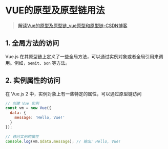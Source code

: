 # VUE的原型及原型链用法
>[解读Vue的原型及原型链_vue原型和原型链-CSDN博客](https://blog.csdn.net/hhbbeijing/article/details/135603912?ops_request_misc=%257B%2522request%255Fid%2522%253A%252232f7e8b017e910dae0f57a08d0e7981d%2522%252C%2522scm%2522%253A%252220140713.130102334..%2522%257D&request_id=32f7e8b017e910dae0f57a08d0e7981d&biz_id=0&utm_medium=distribute.pc_search_result.none-task-blog-2~all~baidu_landing_v2~default-2-135603912-null-null.142^v102^pc_search_result_base8&utm_term=vue%E5%8E%9F%E5%9E%8B%E9%93%BE&spm=1018.2226.3001.4187)

## 1. 全局方法的访问
Vue.js 在其原型链上定义了一些全局方法，可以通过实例对象或者全局引用来调用。例如，`$emit`、`$on` 等方法。


## 2. 实例属性的访问
在 Vue.js 2 中，实例对象上有一些特定的属性，可以通过原型链访问
```js
// 创建 Vue 实例
const vm = new Vue({
  data: {
    message: 'Hello, Vue!'
  }
});
 
// 访问实例的属性
console.log(vm.$data.message); // 输出: Hello, Vue!
```


<!--stackedit_data:
eyJoaXN0b3J5IjpbNjM4MDc5OTcxXX0=
-->